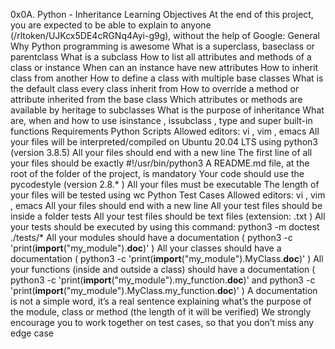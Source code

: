 0x0A. Python - Inheritance
Learning Objectives
At the end of this project, you are expected to be able to explain to anyone
(/rltoken/UJKcx5DE4cRGNq4Ayi-g9g), without the help of Google:
General
Why Python programming is awesome
What is a superclass, baseclass or parentclass
What is a subclass
How to list all attributes and methods of a class or instance
When can an instance have new attributes
How to inherit class from another
How to define a class with multiple base classes
What is the default class every class inherit from
How to override a method or attribute inherited from the base class
Which attributes or methods are available by heritage to subclasses
What is the purpose of inheritance
What are, when and how to use isinstance , issubclass , type and super built-in functions
Requirements
Python Scripts
Allowed editors: vi , vim , emacs
All your files will be interpreted/compiled on Ubuntu 20.04 LTS using python3 (version 3.8.5)
All your files should end with a new line
The first line of all your files should be exactly #!/usr/bin/python3
A README.md file, at the root of the folder of the project, is mandatory
Your code should use the pycodestyle (version 2.8.* )
All your files must be executable
The length of your files will be tested using wc
Python Test Cases
Allowed editors: vi , vim , emacs
All your files should end with a new line
All your test files should be inside a folder tests
All your test files should be text files (extension: .txt )
All your tests should be executed by using this command: python3 -m doctest ./tests/*
All your modules should have a documentation ( python3 -c
'print(__import__("my_module").__doc__)' )
All your classes should have a documentation ( python3 -c
'print(__import__("my_module").MyClass.__doc__)' )
All your functions (inside and outside a class) should have a documentation ( python3 -c
'print(__import__("my_module").my_function.__doc__)' and python3 -c
'print(__import__("my_module").MyClass.my_function.__doc__)' )
A documentation is not a simple word, it’s a real sentence explaining what’s the purpose of the
module, class or method (the length of it will be verified)
We strongly encourage you to work together on test cases, so that you don’t miss any edge case
